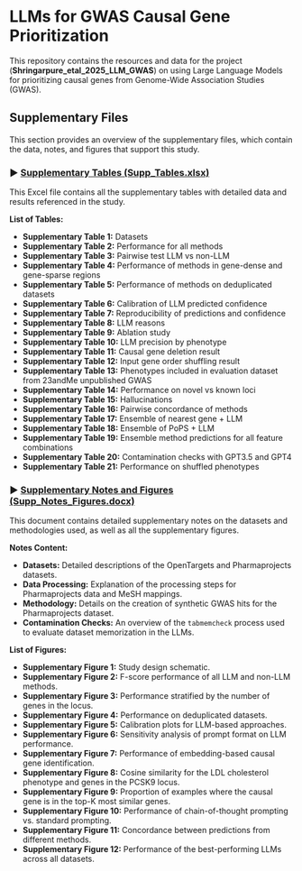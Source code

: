 # LLMs for GWAS Causal Gene Prioritization

This repository contains the resources and data for the project (**Shringarpure_etal_2025_LLM_GWAS**) on using Large Language Models for prioritizing causal genes from Genome-Wide Association Studies (GWAS).

## Supplementary Files

This section provides an overview of the supplementary files, which contain the data, notes, and figures that support this study.

### ▶️ [Supplementary Tables (Supp_Tables.xlsx)](https://github.com/akds/llm-gwas-causal-genes/blob/main/Supp_Tables.xlsx)

This Excel file contains all the supplementary tables with detailed data and results referenced in the study.

**List of Tables:**
*   **Supplementary Table 1:** Datasets
*   **Supplementary Table 2:** Performance for all methods
*   **Supplementary Table 3:** Pairwise test LLM vs non-LLM
*   **Supplementary Table 4:** Performance of methods in gene-dense and gene-sparse regions
*   **Supplementary Table 5:** Performance of methods on deduplicated datasets
*   **Supplementary Table 6:** Calibration of LLM predicted confidence
*   **Supplementary Table 7:** Reproducibility of predictions and confidence
*   **Supplementary Table 8:** LLM reasons
*   **Supplementary Table 9:** Ablation study
*   **Supplementary Table 10:** LLM precision by phenotype
*   **Supplementary Table 11:** Causal gene deletion result
*   **Supplementary Table 12:** Input gene order shuffling result
*   **Supplementary Table 13:** Phenotypes included in evaluation dataset from 23andMe unpublished GWAS
*   **Supplementary Table 14:** Performance on novel vs known loci
*   **Supplementary Table 15:** Hallucinations
*   **Supplementary Table 16:** Pairwise concordance of methods
*   **Supplementary Table 17:** Ensemble of nearest gene + LLM
*   **Supplementary Table 18:** Ensemble of PoPS + LLM
*   **Supplementary Table 19:** Ensemble method predictions for all feature combinations
*   **Supplementary Table 20:** Contamination checks with GPT3.5 and GPT4
*   **Supplementary Table 21:** Performance on shuffled phenotypes


### ▶️ [Supplementary Notes and Figures (Supp_Notes_Figures.docx)](https://github.com/akds/llm-gwas-causal-genes/blob/main/Supp_Notes_Figures.docx)

This document contains detailed supplementary notes on the datasets and methodologies used, as well as all the supplementary figures.

**Notes Content:**
*   **Datasets:** Detailed descriptions of the OpenTargets and Pharmaprojects datasets.
*   **Data Processing:** Explanation of the processing steps for Pharmaprojects data and MeSH mappings.
*   **Methodology:** Details on the creation of synthetic GWAS hits for the Pharmaprojects dataset.
*   **Contamination Checks:** An overview of the `tabmemcheck` process used to evaluate dataset memorization in the LLMs.

**List of Figures:**
*   **Supplementary Figure 1:** Study design schematic.
*   **Supplementary Figure 2:** F-score performance of all LLM and non-LLM methods.
*   **Supplementary Figure 3:** Performance stratified by the number of genes in the locus.
*   **Supplementary Figure 4:** Performance on deduplicated datasets.
*   **Supplementary Figure 5:** Calibration plots for LLM-based approaches.
*   **Supplementary Figure 6:** Sensitivity analysis of prompt format on LLM performance.
*   **Supplementary Figure 7:** Performance of embedding-based causal gene identification.
*   **Supplementary Figure 8:** Cosine similarity for the LDL cholesterol phenotype and genes in the PCSK9 locus.
*   **Supplementary Figure 9:** Proportion of examples where the causal gene is in the top-K most similar genes.
*   **Supplementary Figure 10:** Performance of chain-of-thought prompting vs. standard prompting.
*   **Supplementary Figure 11:** Concordance between predictions from different methods.
*   **Supplementary Figure 12:** Performance of the best-performing LLMs across all datasets.
